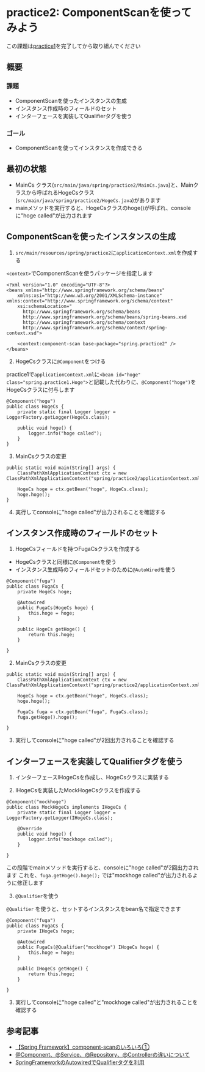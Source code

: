 # practice2: ComponentScanを使ってみよう
この課題は[practice1](src/main/java/spring/practice1/README.md)を完了してから取り組んでください
## 概要
### 課題
- ComponentScanを使ったインスタンスの生成
- インスタンス作成時のフィールドのセット
- インターフェースを実装してQualifierタグを使う

### ゴール
- ComponentScanを使ってインスタンスを作成できる

## 最初の状態
- MainCs クラス(`src/main/java/spring/practice2/MainCs.java`)と、Mainクラスから呼ばれるHogeCsクラス(`src/main/java/spring/practice2/HogeCs.java`)があります
- mainメソッドを実行すると、HogeCsクラスのhoge()が呼ばれ、consoleに"hoge called"が出力されます


## ComponentScanを使ったインスタンスの生成

1. `src/main/resources/spring/practice2`に`applicationContext.xml`を作成する

`<context>`でComponentScanを使うパッケージを指定します
```
<?xml version="1.0" encoding="UTF-8"?>
<beans xmlns="http://www.springframework.org/schema/beans"
	xmlns:xsi="http://www.w3.org/2001/XMLSchema-instance" xmlns:context="http://www.springframework.org/schema/context"
	xsi:schemaLocation="
      http://www.springframework.org/schema/beans
      http://www.springframework.org/schema/beans/spring-beans.xsd
      http://www.springframework.org/schema/context
      http://www.springframework.org/schema/context/spring-context.xsd">

	<context:component-scan base-package="spring.practice2" />
</beans>
```
2. HogeCsクラスに`@Component`をつける

practice1で`applicationContext.xml`に`<bean id="hoge" class="spring.practice1.Hoge">`と記載した代わりに、`@Component("hoge")`をHogeCsクラスに付与します
```
@Component("hoge")
public class HogeCs {
	private static final Logger logger = LoggerFactory.getLogger(HogeCs.class);

	public void hoge() {
		logger.info("hoge called");
	}
}
```

3. MainCsクラスの変更

```
public static void main(String[] args) {
	ClassPathXmlApplicationContext ctx = new ClassPathXmlApplicationContext("spring/practice2/applicationContext.xml");

	HogeCs hoge = ctx.getBean("hoge", HogeCs.class);
	hoge.hoge();
}
```

4. 実行してconsoleに"hoge called"が出力されることを確認する

## インスタンス作成時のフィールドのセット

1. HogeCsフィールドを持つFugaCsクラスを作成する
- HogeCsクラスと同様に`@Component`を使う
- インスタンス生成時のフィールドセットのために`@AutoWired`を使う

```
@Component("fuga")
public class FugaCs {
	private HogeCs hoge;

	@Autowired
	public FugaCs(HogeCs hoge) {
		this.hoge = hoge;
	}

	public HogeCs getHoge() {
		return this.hoge;
	}

}
```
2. MainCsクラスの変更

```
public static void main(String[] args) {
	ClassPathXmlApplicationContext ctx = new ClassPathXmlApplicationContext("spring/practice2/applicationContext.xml");

	HogeCs hoge = ctx.getBean("hoge", HogeCs.class);
	hoge.hoge();

	FugaCs fuga = ctx.getBean("fuga", FugaCs.class);
	fuga.getHoge().hoge();

}
```

3. 実行してconsoleに"hoge called"が2回出力されることを確認する


## インターフェースを実装してQualifierタグを使う
1. インターフェースIHogeCsを作成し、HogeCsクラスに実装する


2. IHogeCsを実装したMockHogeCsクラスを作成する
```
@Component("mockhoge")
public class MockHogeCs implements IHogeCs {
	private static final Logger logger = LoggerFactory.getLogger(IHogeCs.class);

	@Override
	public void hoge() {
		logger.info("mockhoge called");
	}

}
```

この段階でmainメソッドを実行すると、consoleに"hoge called"が2回出力されます
これを、`fuga.getHoge().hoge();` では"mockhoge called"が出力されるように修正します


3. `@Qualifier`を使う

`@Qualifier` を使うと、セットするインスタンスをbean名で指定できます
```
@Component("fuga")
public class FugaCs {
	private IHogeCs hoge;

	@Autowired
	public FugaCs(@Qualifier("mockhoge") IHogeCs hoge) {
		this.hoge = hoge;
	}

	public IHogeCs getHoge() {
		return this.hoge;
	}

}
```

3. 実行してconsoleに"hoge called"と"mockhoge called"が出力されることを確認する




## 参考記事

- [【Spring Framework】component-scanのいろいろ①](https://www.shookuro.com/entry/2016/08/10/175948)
- [@Component、@Service、@Repository、@Controllerの違いについて](https://qiita.com/KevinFQ/items/abc7369cb07eb4b9ae29)
- [SpringFrameworkのAutowiredでQualifierタグを利用](https://blog.e2info.co.jp/2014/03/13/springframework_autowired/)